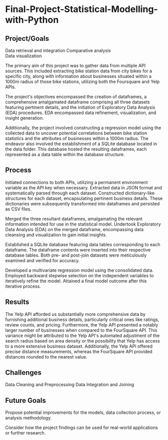 # Final-Project-Statistical-Modelling-with-Python

## Project/Goals
Data retrieval and integration
Comparative analysis    
Data visualization

The primary aim of this project was to gather data from multiple API sources. This included extracting bike station data from city bikes for a specific city, along with information about businesses situated within a 1000m radius of those bike stations, utilizing both the Foursquare and Yelp APIs. 

The project's objectives encompassed the creation of dataframes, a comprehensive amalgamated dataframe comprising all three datasets featuring pertinent details, and the initiation of Exploratory Data Analysis (EDA) procedures. EDA encompassed data refinement, visualization, and insight generation. 

Additionally, the project involved constructing a regression model using the collected data to uncover potential correlations between bike station statistics and the attributes of businesses within a 1000m radius. The endeavor also involved the establishment of a SQLite database located in the data folder. This database hosted the resulting dataframes, each represented as a data table within the database structure.


## Process
Initiated connections to both APIs, utilizing a permanent environment variable as the API key when necessary. Extracted data in JSON format and systematically parsed through each dataset. Constructed dictionary-like structures for each dataset, encapsulating pertinent business details. These dictionaries were subsequently transformed into dataframes and persisted as CSV files.

Merged the three resultant dataframes, amalgamating the relevant information intended for use in the statistical model. Undertook Exploratory Data Analysis (EDA) on the merged dataframe, encompassing data cleansing and visualization to gain initial insights.

Established a SQLite database featuring data tables corresponding to each dataframe. The dataframe contents were inserted into their respective database tables. Both pre- and post-join datasets were meticulously examined and verified for accuracy.

Developed a multivariate regression model using the consolidated data. Employed backward stepwise selection on the independent variables to iteratively refine the model. Attained a final model outcome after this iterative process.

## Results
The Yelp API afforded us substantially more comprehensive data by furnishing additional business details, particularly critical ones like ratings, review counts, and pricing. Furthermore, the Yelp API presented a notably larger number of businesses when compared to the FourSquare API. This variance might be attributed to the Yelp API's automated adjustment of the search radius based on area density or the possibility that Yelp has access to a more extensive business dataset. Additionally, the Yelp API offered precise distance measurements, whereas the FourSquare API provided distances rounded to the nearest value.

## Challenges 
Data Cleaning and Preprocessing
Data Integration and Joining

## Future Goals
Propose potential improvements for the models, data collection process, or analysis methodology.

Consider how the project findings can be used for real-world applications or further research.

